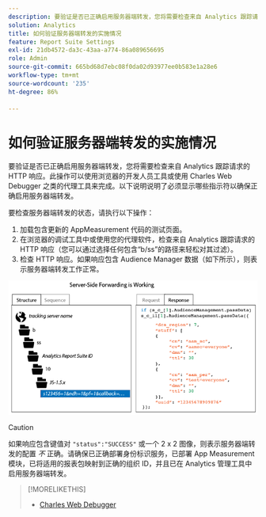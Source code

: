 ```yaml
---
description: 要验证是否已正确启用服务器端转发，您将需要检查来自 Analytics 跟踪请求的 HTTP 响应。这些说明说明了必须显示哪些指示符以确保正确启用服务器端转发。
solution: Analytics
title: 如何验证服务器端转发的实施情况
feature: Report Suite Settings
exl-id: 21db4572-da3c-43aa-a774-86a089656695
role: Admin
source-git-commit: 665bd68d7ebc08f0da02d93977ee0b583e1a28e6
workflow-type: tm+mt
source-wordcount: '235'
ht-degree: 86%

---
```


# 如何验证服务器端转发的实施情况

要验证是否已正确启用服务器端转发，您将需要检查来自 Analytics 跟踪请求的 HTTP 响应。此操作可以使用浏览器的开发人员工具或使用 Charles Web Debugger 之类的代理工具来完成。以下说明说明了必须显示哪些指示符以确保正确启用服务器端转发。

要检查服务器端转发的状态，请执行以下操作：

1. 加载包含更新的 AppMeasurement 代码的测试页面。
1. 在浏览器的调试工具中或使用您的代理软件，检查来自 Analytics 跟踪请求的 HTTP 响应（您可以通过选择任何包含“b/ss”的路径来轻松对其过滤）。
1. 检查 HTTP 响应。如果响应包含 Audience Manager 数据（如下所示），则表示服务器端转发工作正常。

![](/help/admin/admin/c-manage-report-suites/c-edit-report-suites/general/c-server-side-forwarding/assets/ssf-succeed.png)

>[!CAUTION]
>
>如果响应包含键值对 `"status":"SUCCESS"` 或一个 2 x 2 图像，则表示服务器端转发的配置 *不* 正确。请确保已正确部署身份标识服务，已部署 App Measurement 模块，已将适用的报表包映射到正确的组织 ID，并且已在 Analytics 管理工具中启用服务器端转发。

>[!MORELIKETHIS]
>
>* [Charles Web Debugger](https://www.charlesproxy.com/)
